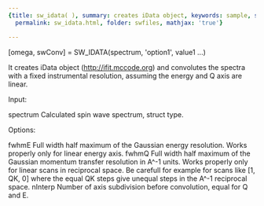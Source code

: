```yaml
---
{title: sw_idata( ), summary: creates iData object, keywords: sample, sidebar: sw_sidebar,
  permalink: sw_idata.html, folder: swfiles, mathjax: 'true'}

---
```

 
[omega, swConv] = SW_IDATA(spectrum, 'option1', value1 ...) 
 
It creates iData object (<a href=http://ifit.mccode.org>http://ifit.mccode.org</a>) 
and convolutes the spectra with a fixed instrumental resolution, assuming
the energy and Q axis are linear.
 
Input:
 
spectrum      Calculated spin wave spectrum, struct type.
 
Options:
 
fwhmE         Full width half maximum of the Gaussian energy
              resolution. Works properly only for linear energy axis.
fwhmQ         Full width half maximum of the Gaussian momentum
              transfer resolution in A^-1 units. Works properly only
              for linear scans in reciprocal space. Be carefull for
              example for scans like [1, QK, 0] where the equal QK
              steps give unequal steps in the A^-1 reciprocal space.
nInterp       Number of axis subdivision before convolution, equal
              for Q and E.
 

